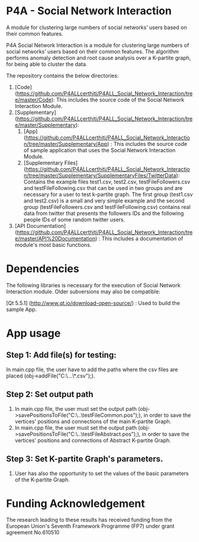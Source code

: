 # P4A - Social Network Interaction  

A module for clustering large numbers of social networks’ users based on their common features.   

P4A Social Network Interaction is a module for clustering large numbers of social networks’ users based on their common features. The algorithm performs anomaly detection and root cause analysis over a K-partite graph, for being able to cluster the data.  

The repository contains the below directories:  

1. [Code] (https://github.com/P4ALLcerthiti/P4ALL_Social_Network_Interaction/tree/master/Code): This includes the source code of the Social Network Interaction Module.
2. [Supplementary] (https://github.com/P4ALLcerthiti/P4ALL_Social_Network_Interaction/tree/master/Supplementary): 
	1. [App] (https://github.com/P4ALLcerthiti/P4ALL_Social_Network_Interaction/tree/master/Supplementary/App) : This includes the source code of  sample application that uses the Social Network Interaction Module.
	2. [Supplementary Files] (https://github.com/P4ALLcerthiti/P4ALL_Social_Network_Interaction/tree/master/Supplementary/SupplementaryFiles/TwitterData): Contains the example files test1.csv, test2.csv, testFileFollowers.csv and testFileFollowing.csv that can be 
	   used in two groups and are necessary for a user to test k-partite graph. The first group (test1.csv and test2.csv) is a small and 
	   very simple example and the second group (testFileFollowers.csv and testFileFollowing.csv) contains real data from twitter that presents 
	   the followers IDs and the following people IDs of some random twitter users.
3. [API Documentation] (https://github.com/P4ALLcerthiti/P4ALL_Social_Network_Interaction/tree/master/API%20Documentation) : This includes a documentation of module's most basic functions.  

# Dependencies  

The following libraries is necessary for the execution of Social Network Interaction module. Older subversions may also be compatible:  

[Qt 5.5.1] (http://www.qt.io/download-open-source/) : Used to build the sample App.        


# App usage   

## Step 1: Add file(s) for testing:     

In main.cpp file, the user have to add the paths where the csv files are placed (obj->addFile("C:\\...\\*.csv");).   

## Step 2: Set output path 

1. In main.cpp file, the user must set the output path (obj->savePositionsToFile("C:\\..\\testFileCommon.pos");), in order to save the vertices' positions and connections of the main K-partite Graph.
2. In main.cpp file, the user must set the output path (obj->savePositionsToFile("C:\\..\\testFileAbstract.pos");), in order to save the vertices' positions and connections of Abstract K-partite Graph. 

## Step 3: Set K-partite Graph's parameters.

1. User has also the opportunity to set the values of the basic parameters of the K-partite Graph.  

# Funding Acknowledgement

The research leading to these results has received funding from the European Union's Seventh Framework Programme (FP7) under grant agreement No.610510